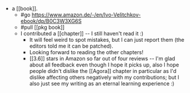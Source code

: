 - a [[book]].
  - #go https://www.amazon.de/-/en/Ivo-Velitchkov-ebook/dp/B0C3W3XG6S
  - #pull [[pkg book]]
  - I contributed a [[chapter]] -- I still haven't read it :)
    - It will feel weird to spot mistakes, but I can just report them (the editors told me it can be patched).
    - Looking forward to reading the other chapters!
    - [[3.6]] stars in Amazon so far out of four reviews -- I'm glad about all feedback even though I hope it picks up, also I hope people didn't dislike the [[Agora]] chapter in particular as I'd dislike affecting others negatively with my contributions; but I also just see my writing as an eternal learning experience :)
